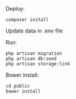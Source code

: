 Deploy:

```$xslt
composer install
```
Update data in .env file

Run:
```
php artisan migration
php artisan db:seed
php artisan storage:link
```
Bower install:
```
cd public 
bower install
```
